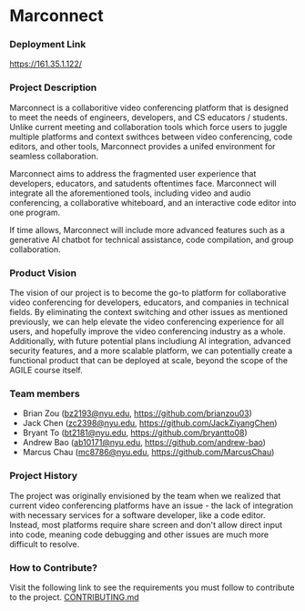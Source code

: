 # Marconnect

### Deployment Link
https://161.35.1.122/

### Project Description
Marconnect is a collaboritive video conferencing platform that is designed
to meet the needs of engineers, developers, and CS educators / students.
Unlike current meeting and collaboration tools which force users to juggle
multiple platforms and context swithces between video conferencing, code editors, and other tools, Marconnect provides a unifed environment for seamless collaboration.

Marconnect aims to address the fragmented user experience that developers, educators, and satudents oftentimes face. Marconnect will integrate all the aforementioned tools, including video and audio conferencing, a collaborative whiteboard, and an interactive code editor into one program.

If time allows, Marconnect will include more advanced features such as a generative AI chatbot for technical assistance, code compilation, and group collaboration.

### Product Vision
The vision of our project is to become the go-to platform for collaborative video conferencing for developers, educators, and companies in technical fields. By eliminating the context switching and other issues as mentioned previously, we can help elevate the video conferencing experience for all users, and hopefully improve the video conferencing industry as a whole. Additionally, with future potential plans includiung AI integration, advanced security features, and a more scalable platform, we can potentially create a functional product that can be deployed at scale, beyond the scope of the AGILE course itself.


### Team members
* Brian Zou (bz2193@nyu.edu, https://github.com/brianzou03)
* Jack Chen (zc2398@nyu.edu, https://github.com/JackZiyangChen)
* Bryant To (bt2181@nyu.edu, https://github.com/bryantto08)
* Andrew Bao (ab10171@nyu.edu, https://github.com/andrew-bao)
* Marcus Chau (mc8786@nyu.edu, https://github.com/MarcusChau)


### Project History
The project was originally envisioned by the team when we realized that current video conferencing platforms have an issue -
the lack of integration with necessary services for a software developer, like a code editor. Instead, most platforms require share screen
and don't allow direct input into code, meaning code debugging and other issues are much more difficult to resolve.

### How to Contribute?
Visit the following link to see the requirements you must follow to contribute to the project.
[CONTRIBUTING.md](./CONTRIBUTING.md)
